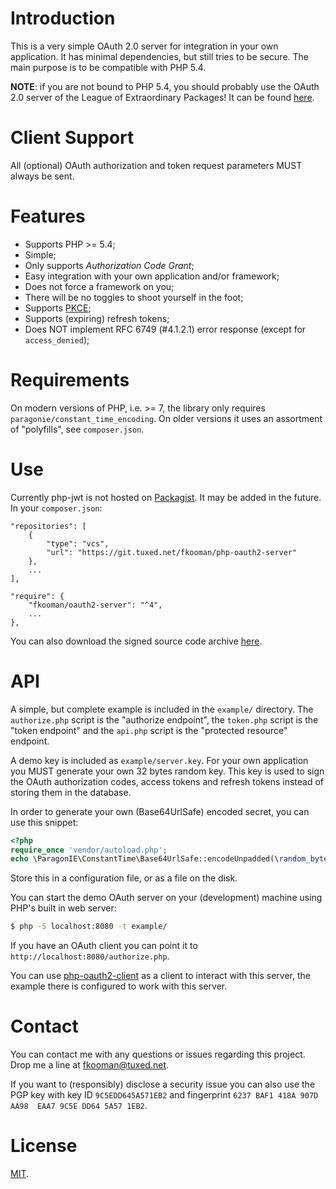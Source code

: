 # Introduction
This is a very simple OAuth 2.0 server for integration in your own application. 
It has minimal dependencies, but still tries to be secure. The main purpose is 
to be compatible with PHP 5.4.

**NOTE**: if you are not bound to PHP 5.4, you should probably use the OAuth 
2.0 server of the League of Extraordinary Packages! It can be found 
[here](https://oauth2.thephpleague.com/).

# Client Support

All (optional) OAuth authorization and token request parameters MUST always be
sent.

# Features

- Supports PHP >= 5.4;
- Simple;
- Only supports _Authorization Code Grant_;
- Easy integration with your own application and/or framework;
- Does not force a framework on you;
- There will be no toggles to shoot yourself in the foot;
- Supports [PKCE](https://tools.ietf.org/html/rfc7636);
- Supports (expiring) refresh tokens;
- Does NOT implement RFC 6749 (#4.1.2.1) error response (except for 
  `access_denied`);

# Requirements

On modern versions of PHP, i.e. >= 7, the library only requires 
`paragonie/constant_time_encoding`. On older versions it uses an assortment of 
"polyfills", see `composer.json`.

# Use

Currently php-jwt is not hosted on [Packagist](https://packagist.org/). It may
be added in the future. In your `composer.json`:

    "repositories": [
        {
            "type": "vcs",
            "url": "https://git.tuxed.net/fkooman/php-oauth2-server"
        },
        ...
    ],

    "require": {
        "fkooman/oauth2-server": "^4",
        ...
    },

You can also download the signed source code archive 
[here](https://software.tuxed.net/php-oauth2-server/download.html).

# API

A simple, but complete example is included in the `example/` directory. The 
`authorize.php` script is the "authorize endpoint", the `token.php` script is
the "token endpoint" and the `api.php` script is the "protected resource" 
endpoint.

A demo key is included as `example/server.key`. For your own application you
MUST generate your own 32 bytes random key. This key is used to sign the
OAuth authorization codes, access tokens and refresh tokens instead of storing
them in the database.

In order to generate your own (Base64UrlSafe) encoded secret, you can use this 
snippet:

```php
<?php
require_once 'vendor/autoload.php';
echo \ParagonIE\ConstantTime\Base64UrlSafe::encodeUnpadded(\random_bytes(32)).PHP_EOL;
```

Store this in a configuration file, or as a file on the disk.

You can start the demo OAuth server on your (development) machine using PHP's 
built in web server:

```bash
$ php -S localhost:8080 -t example/
```

If you have an OAuth client you can point it to 
`http://localhost:8080/authorize.php`.

You can use 
[php-oauth2-client](https://git.tuxed.net/fkooman/php-oauth2-client/) as a 
client to interact with this server, the example there is configured to work 
with this server.

# Contact

You can contact me with any questions or issues regarding this project. Drop
me a line at [fkooman@tuxed.net](mailto:fkooman@tuxed.net).

If you want to (responsibly) disclose a security issue you can also use the
PGP key with key ID `9C5EDD645A571EB2` and fingerprint
`6237 BAF1 418A 907D AA98  EAA7 9C5E DD64 5A57 1EB2`.

# License

[MIT](LICENSE).
